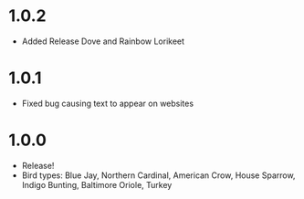 # 1.0.2

- Added Release Dove and Rainbow Lorikeet

# 1.0.1

- Fixed bug causing text to appear on websites

# 1.0.0

- Release!
- Bird types: Blue Jay, Northern Cardinal, American Crow, House Sparrow, Indigo Bunting, Baltimore Oriole, Turkey
